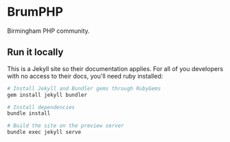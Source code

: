# BrumPHP

Birmingham PHP community.

## Run it locally

This is a Jekyll site so their documentation applies. For all of you developers with no access to their docs, you'll need ruby installed:

```sh
# Install Jekyll and Bundler gems through RubyGems
gem install jekyll bundler

# Install dependencies
bundle install

# Build the site on the preview server
bundle exec jekyll serve
```